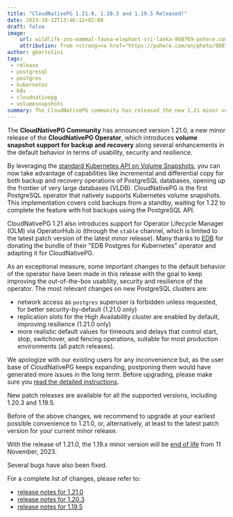 ```yaml
---
title: "CloudNativePG 1.21.0, 1.20.3 and 1.19.5 Released!"
date: 2023-10-12T13:46:12+02:00
draft: false
image:
    url: wildlife-zoo-mammal-fauna-elephant-sri-lanka-988769-pxhere.com.jpg
    attribution: from <strong><a href="https://pxhere.com/en/photo/988769?utm_content=clipUser&utm_medium=referral&utm_source=pxhere">PxHere</a></strong>
author: gbartolini
tags:
 - release
 - postgresql
 - postgres
 - kubernetes
 - k8s
 - cloudnativepg
 - volumesnapshots
summary: The CloudNativePG community has released the new 1.21 minor version and a new update for the supported 1.20 and 1.19 versions of the CloudNativePG operator.
---
```

The **CloudNativePG Community** has announced version 1.21.0, a new minor
release of the **CloudNativePG Operator**, which introduces **volume snapshot
support for backup and recovery** along several enhancements in the default
behavior in terms of usability, security and resilience.

By leveraging the [standard Kubernetes API on Volume Snapshots](https://kubernetes.io/blog/2020/12/10/kubernetes-1.20-volume-snapshot-moves-to-ga/),
you can now take advantage of capabilities like incremental and differential
copy for both backup and recovery operations of PostgreSQL databases, opening
up the frontier of very large databases (VLDB).  CloudNativePG is the first
PostgreSQL operator that natively supports Kubernetes volume snapshots.
This implementation covers cold backups from a standby, waiting for 1.22 to
complete the feature with hot backups using the PostgreSQL API.

CloudNativePG 1.21 also introduces support for Operator Lifecycle Manager (OLM)
via OperatorHub.io (through the `stable` channel, which is limited to the
latest patch version of the latest minor release). Many thanks to
[EDB](https://enterprisedb.com) for donating the bundle of their "EDB Postgres
for Kubernetes" operator and adapting it for CloudNativePG.

As an exceptional measure, some important changes to the default behavior of
the operator have been made in this release with the goal to keep improving the
out-of-the-box usability, security and resilience of the operator.
The most relevant changes on new PostgreSQL clusters are:

- network access as `postgres` superuser is forbidden unless requested, for
  better security-by-default (1.21.0 only)
- replication slots for the High Availability cluster are enabled by default,
  improving resilience (1.21.0 only)
- more realistic default values for timeouts and delays that control start,
  stop, switchover, and fencing operations, suitable for most production
  environments (all patch releases).

We apologize with our existing users for any inconvenience but, as the user
base of CloudNativePG keeps expanding, postponing them would have generated
more issues in the long term. Before upgrading, please make sure you
[read the detailed instructions](https://cloudnative-pg.io/documentation/current/installation_upgrade/#upgrading-to-1210-1203-or-1195).

New patch releases are available for all the supported versions, including
1.20.3 and 1.19.5.

Before of the above changes, we recommend to upgrade at your earliest possible
convenience to 1.21.0, or, alternatively, at least to the latest patch version
for your current minor release.

With the release of 1.21.0, the 1.19.x minor version will be
[end of life](https://cloudnative-pg.io/documentation/1.21/supported_releases/#support-status-of-cloudnativepg-releases)
from 11 November, 2023.

Several bugs have also been fixed.

For a complete list of changes, please refer to:

- [release notes for 1.21.0](https://cloudnative-pg.io/documentation/1.21/release_notes/v1.21/)
- [release notes for 1.20.3](https://cloudnative-pg.io/documentation/1.20/release_notes/v1.20/)
- [release notes for 1.19.5](https://cloudnative-pg.io/documentation/1.19/release_notes/v1.19/)

<!--
# About CloudNativePg

[CloudNativePG](https://cloudnative-pg.io) is an open source Kubernetes
Operator for PostgreSQL workloads that orchestrates the full life cycle of a
PostgreSQL cluster, from bootstrapping and configuration, through high
availability and connection routing, to backups and disaster recovery.
CloudNativePG relies on PostgreSQL’s native streaming replication to distribute
data across pods, nodes, and zones, using standard Kubernetes patterns.
Replicas can be scaled up and down in a Kubernetes native manner, and the
operator automatically and safely reconfigure replication as appropriate.
[CloudNativePG is a project originally created and supported by EDB](https://www.enterprisedb.com/products/cloud-native-postgresql-kubernetes-ha-clusters-k8s-containers-scalable).

-->
<!--
Tweet
Proud to announce #CloudNativePG 1.21.0, 1.20.3 and 1.19.5 are out! Update now!

First #PostgreSQL #operator to introduce native #Kubernetes #VolumeSnapshot API support for #incremental
#differential #backup and #recovery, suitable for very large #databases (#VLDB)

Read more https://cloudnative-pg.io/blog/cloudnative-pg-1-21.0-released/!

#k8s #postgres #oss #cloudnative
--->
